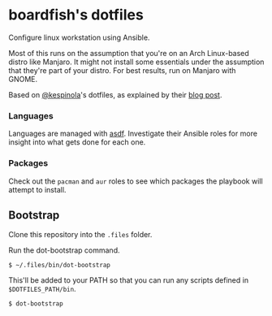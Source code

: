 # boardfish's dotfiles

Configure linux workstation using Ansible.

Most of this runs on the assumption that you're on an Arch Linux-based distro
like Manjaro. It might not install some essentials under the assumption that
they're part of your distro. For best results, run on Manjaro with GNOME.

Based on [@kespinola](https://github.com/kespinola)'s dotfiles, as explained by
their [blog
post](https://medium.com/espinola-designs/manage-your-dotfiles-with-ansible-6dbedd5532bb).

### Languages

Languages are managed with [asdf](https://asdf-vm.com/#/). Investigate their
Ansible roles for more insight into what gets done for each one.

### Packages

Check out the `pacman` and `aur` roles to see which packages the playbook will
attempt to install.

## Bootstrap

Clone this repository into the `.files` folder.

Run the dot-bootstrap command.

```
$ ~/.files/bin/dot-bootstrap
```

This'll be added to your PATH so that you can run any scripts defined in 
`$DOTFILES_PATH/bin`.

```
$ dot-bootstrap
```
